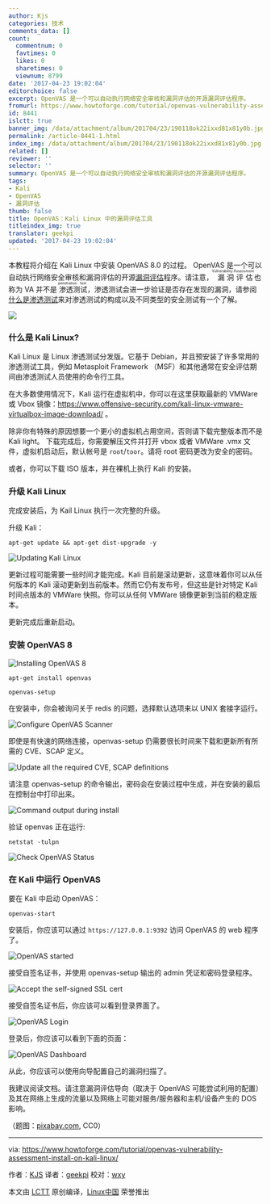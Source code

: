 ```yaml
---
author: Kjs
categories: 技术
comments_data: []
count:
  commentnum: 0
  favtimes: 0
  likes: 0
  sharetimes: 0
  viewnum: 8799
date: '2017-04-23 19:02:04'
editorchoice: false
excerpt: OpenVAS 是一个可以自动执行网络安全审核和漏洞评估的开源漏洞评估程序。
fromurl: https://www.howtoforge.com/tutorial/openvas-vulnerability-assessment-install-on-kali-linux/
id: 8441
islctt: true
banner_img: /data/attachment/album/201704/23/190118ok22ixxd81x81y0b.jpg
permalink: /article-8441-1.html
index_img: /data/attachment/album/201704/23/190118ok22ixxd81x81y0b.jpg.thumb.jpg
related: []
reviewer: ''
selector: ''
summary: OpenVAS 是一个可以自动执行网络安全审核和漏洞评估的开源漏洞评估程序。
tags:
- Kali
- OpenVAS
- 漏洞评估
thumb: false
title: OpenVAS：Kali Linux 中的漏洞评估工具
titleindex_img: true
translator: geekpi
updated: '2017-04-23 19:02:04'
---
```


本教程将介绍在 Kali Linux 中安装 OpenVAS 8.0 的过程。 OpenVAS 是一个可以自动执行网络安全审核和漏洞评估的开源[漏洞评估](https://www.aptive.co.uk/vulnerability-assessment/)程序。请注意，<ruby> 漏洞评估 <rp>  （ </rp> <rt>  Vulnerability Assessment </rt> <rp>  ） </rp></ruby>也称为 VA 并不是<ruby> 渗透测试 <rp>  （ </rp> <rt>  penetration test </rt> <rp>  ） </rp></ruby>，渗透测试会进一步验证是否存在发现的漏洞，请参阅[什么是渗透测试](https://www.aptive.co.uk/penetration-testing/)来对渗透测试的构成以及不同类型的安全测试有一个了解。


![](/data/attachment/album/201704/23/190118ok22ixxd81x81y0b.jpg)


### 什么是 Kali Linux?


Kali Linux 是 Linux 渗透测试分发版。它基于 Debian，并且预安装了许多常用的渗透测试工具，例如 Metasploit Framework （MSF）和其他通常在安全评估期间由渗透测试人员使用的命令行工具。


在大多数使用情况下，Kali 运行在虚拟机中，你可以在这里获取最新的 VMWare 或 Vbox 镜像：<https://www.offensive-security.com/kali-linux-vmware-virtualbox-image-download/> 。


除非你有特殊的原因想要一个更小的虚拟机占用空间，否则请下载完整版本而不是 Kali light。 下载完成后，你需要解压文件并打开 vbox 或者 VMWare .vmx 文件，虚拟机启动后，默认帐号是 `root`/`toor`。请将 root 密码更改为安全的密码。


或者，你可以下载 ISO 版本，并在裸机上执行 Kali 的安装。


### 升级 Kali Linux


完成安装后，为 Kail Linux 执行一次完整的升级。


升级 Kali：



```
apt-get update && apt-get dist-upgrade -y

```

![Updating Kali Linux](/data/attachment/album/201704/23/190207mnb2ypo7yx2bww7y.png)


更新过程可能需要一些时间才能完成。Kali 目前是滚动更新，这意味着你可以从任何版本的 Kali 滚动更新到当前版本。然而它仍有发布号，但这些是针对特定 Kali 时间点版本的 VMWare 快照。你可以从任何 VMWare 镜像更新到当前的稳定版本。


更新完成后重新启动。


### 安装 OpenVAS 8


![Installing OpenVAS 8](/data/attachment/album/201704/23/190209dazzlhkk6xh5t9ui.png)



```
apt-get install openvas

openvas-setup

```

在安装中，你会被询问关于 redis 的问题，选择默认选项来以 UNIX 套接字运行。


![Configure OpenVAS Scanner](/data/attachment/album/201704/23/190212kd711kucgvod75ok.png)


即使是有快速的网络连接，openvas-setup 仍需要很长时间来下载和更新所有所需的 CVE、SCAP 定义。


![Update all the required CVE, SCAP definitions](/data/attachment/album/201704/23/190219cvpqtltfpjkmqixv.png)


请注意 openvas-setup 的命令输出，密码会在安装过程中生成，并在安装的最后在控制台中打印出来。


![Command output during install](/data/attachment/album/201704/23/190225qe3iqwk0bmaqmmgv.png)


验证 openvas 正在运行:



```
netstat -tulpn

```

![Check OpenVAS Status](/data/attachment/album/201704/23/190228a9xjdcdttr6aw55j.png)


### 在 Kali 中运行 OpenVAS


要在 Kali 中启动 OpenVAS：



```
openvas-start

```

安装后，你应该可以通过 `https://127.0.0.1:9392` 访问 OpenVAS 的 web 程序了。


![OpenVAS started](/data/attachment/album/201704/23/190229zxh0nhhbn1vvnv31.png)


接受自签名证书，并使用 openvas-setup 输出的 admin 凭证和密码登录程序。


![Accept the self-signed SSL cert](/data/attachment/album/201704/23/190232fgokek2ggg95e0vk.png)


接受自签名证书后，你应该可以看到登录界面了。


![OpenVAS Login](/data/attachment/album/201704/23/190235vm3rjmxf6vi131ez.png)


登录后，你应该可以看到下面的页面：


![OpenVAS Dashboard](/data/attachment/album/201704/23/190237jb28dinhsnh0e8t8.png)


从此，你应该可以使用向导配置自己的漏洞扫描了。


我建议阅读文档。请注意漏洞评估导向（取决于 OpenVAS 可能尝试利用的配置）及其在网络上生成的流量以及网络上可能对服务/服务器和主机/设备产生的 DOS 影响。


（题图：[pixabay.com](http://www.pixabay.com/), CC0）




---


via: <https://www.howtoforge.com/tutorial/openvas-vulnerability-assessment-install-on-kali-linux/>


作者：[KJS](https://www.howtoforge.com/tutorial/openvas-vulnerability-assessment-install-on-kali-linux/) 译者：[geekpi](https://github.com/geekpi) 校对：[wxy](https://github.com/wxy)


本文由 [LCTT](https://github.com/LCTT/TranslateProject) 原创编译，[Linux中国](https://linux.cn/) 荣誉推出
